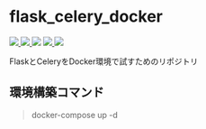 # flask_celery_docker
<span>
<a href="https://docs.python.org/3.8/">
  <img src="https://img.shields.io/badge/-Python-3776AB.svg?logo=python&style=plastic">
</a>

<a href="https://msiz07-flask-docs-ja.readthedocs.io/ja/latest/tutorial/layout.html">
<img src="https://img.shields.io/badge/-Flask-000000.svg?logo=flask&style=plastic">
</a>
<img src="https://img.shields.io/badge/-Nginx-269539.svg?logo=nginx&style=plastic">

<a href="">
  <img src="https://img.shields.io/badge/-Redis-D82C20.svg?logo=redis&style=plastic">
</a>

<a href="https://www.docker.com/">
  <img src="https://img.shields.io/badge/-Docker-1488C6.svg?logo=docker&style=plastic">
</a>
</span>

FlaskとCeleryをDocker環境で試すためのリポジトリ
## 環境構築コマンド
> docker-compose up -d